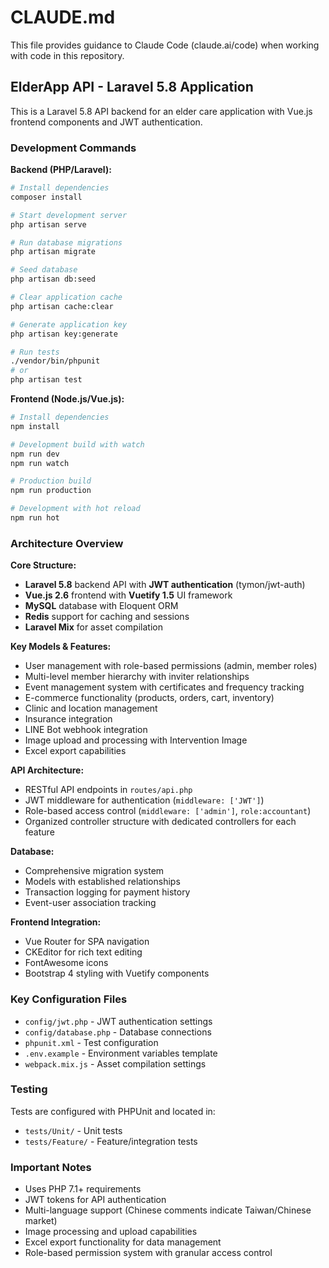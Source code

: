 # CLAUDE.md

This file provides guidance to Claude Code (claude.ai/code) when working with code in this repository.

## ElderApp API - Laravel 5.8 Application

This is a Laravel 5.8 API backend for an elder care application with Vue.js frontend components and JWT authentication.

### Development Commands

**Backend (PHP/Laravel):**
```bash
# Install dependencies
composer install

# Start development server
php artisan serve

# Run database migrations
php artisan migrate

# Seed database
php artisan db:seed

# Clear application cache
php artisan cache:clear

# Generate application key
php artisan key:generate

# Run tests
./vendor/bin/phpunit
# or
php artisan test
```

**Frontend (Node.js/Vue.js):**
```bash
# Install dependencies
npm install

# Development build with watch
npm run dev
npm run watch

# Production build
npm run production

# Development with hot reload
npm run hot
```

### Architecture Overview

**Core Structure:**
- **Laravel 5.8** backend API with **JWT authentication** (tymon/jwt-auth)
- **Vue.js 2.6** frontend with **Vuetify 1.5** UI framework
- **MySQL** database with Eloquent ORM
- **Redis** support for caching and sessions
- **Laravel Mix** for asset compilation

**Key Models & Features:**
- User management with role-based permissions (admin, member roles)
- Multi-level member hierarchy with inviter relationships
- Event management system with certificates and frequency tracking
- E-commerce functionality (products, orders, cart, inventory)
- Clinic and location management
- Insurance integration
- LINE Bot webhook integration
- Image upload and processing with Intervention Image
- Excel export capabilities

**API Architecture:**
- RESTful API endpoints in `routes/api.php`
- JWT middleware for authentication (`middleware: ['JWT']`)
- Role-based access control (`middleware: ['admin']`, `role:accountant`)
- Organized controller structure with dedicated controllers for each feature

**Database:**
- Comprehensive migration system
- Models with established relationships
- Transaction logging for payment history
- Event-user association tracking

**Frontend Integration:**
- Vue Router for SPA navigation
- CKEditor for rich text editing
- FontAwesome icons
- Bootstrap 4 styling with Vuetify components

### Key Configuration Files

- `config/jwt.php` - JWT authentication settings
- `config/database.php` - Database connections
- `phpunit.xml` - Test configuration
- `.env.example` - Environment variables template
- `webpack.mix.js` - Asset compilation settings

### Testing

Tests are configured with PHPUnit and located in:
- `tests/Unit/` - Unit tests
- `tests/Feature/` - Feature/integration tests

### Important Notes

- Uses PHP 7.1+ requirements
- JWT tokens for API authentication
- Multi-language support (Chinese comments indicate Taiwan/Chinese market)
- Image processing and upload capabilities
- Excel export functionality for data management
- Role-based permission system with granular access control